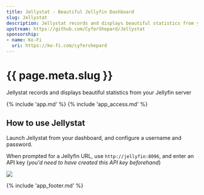 ```yaml
---
title: Jellystat - Beautiful Jellyfin Dashboard
slug: Jellystat
description: Jellystat records and displays beautiful statistics from your Jellyfin server
upstream: https://github.com/CyferShepard/Jellystat
sponsorship:
- name: Ko-Fi
  uri: https://ko-fi.com/cyfershepard
---
```


# {{ page.meta.slug }}

Jellystat records and displays beautiful statistics from your Jellyfin server

{% include 'app.md' %}
{% include 'app_access.md' %}

## How to use Jellystat

Launch Jellystat from your dashboard, and configure a username and password.

When prompted for a Jellyfin URL, use `http://jellyfin:8096`, and enter an API key (*you'd need to have created this API key beforehand*)

![](/images/jellystat-setup-1.png)

{% include 'app_footer.md' %}